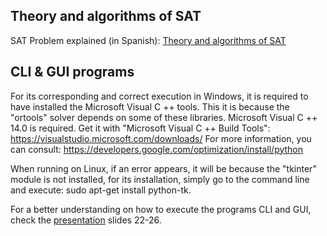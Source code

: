 ## Theory and algorithms of SAT
SAT Problem explained (in Spanish): [Theory and algorithms of SAT](https://github.com/Prashant-JT/BooleanSatisfiabilityProblem/blob/master/SAT.pdf)

## CLI & GUI programs
For its corresponding and correct execution in Windows, it is required to have installed the Microsoft Visual C ++ tools. This it is because the "ortools" solver depends on some of these libraries.
Microsoft Visual C ++ 14.0 is required. Get it with "Microsoft Visual C ++ Build Tools": https://visualstudio.microsoft.com/downloads/
For more information, you can consult: https://developers.google.com/optimization/install/python

When running on Linux, if an error appears, it will be because the "tkinter" module is not installed, for its installation, simply go to the command line and execute: 
sudo apt-get install python-tk.

For a better understanding on how to execute the programs CLI and GUI, check the [presentation](https://github.com/Prashant-JT/BooleanSatisfiabilityProblem/blob/master/SAT.pptx) slides 22-26.
